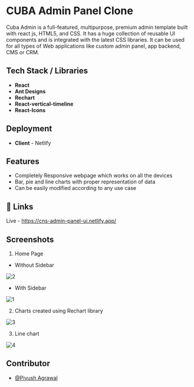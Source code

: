 # CUBA Admin Panel Clone

Cuba Admin is a full-featured, multipurpose, premium admin template built with react js, HTML5, and CSS. It has a huge collection of reusable UI components and is integrated with the latest CSS libraries. It can be used for all types of Web applications like custom admin panel, app backend, CMS or CRM.

## Tech Stack / Libraries
- **React**
- **Ant Designs**
- **Rechart**
- **React-vertical-timeline**
- **React-Icons**

## Deployment
- **Client**  - Netlify

## Features

- Completely Responsive webpage which works on all the devices
- Bar, pie and line charts with proper representation of data
- Can be easily modified according to any use case


## 🔗 Links

Live - https://cns-admin-panel-ui.netlify.app/

## Screenshots

1. Home Page

- Without Sidebar

![2](https://github.com/piyush-agrawal6/CNS-Admin-Panel/assets/100460788/90ac92b6-13da-4384-a801-b5b29c484b4b)

- With Sidebar

![1](https://github.com/piyush-agrawal6/CNS-Admin-Panel/assets/100460788/1420c55f-90c2-4c34-a58b-80327947d29d)


2. Charts created using Rechart library

 ![3](https://github.com/piyush-agrawal6/CNS-Admin-Panel/assets/100460788/30d7dc35-0c3b-4fa2-949d-2f41e7ea24a0)

3. Line chart 

![4](https://github.com/piyush-agrawal6/CNS-Admin-Panel/assets/100460788/bbfdbf6e-6d1a-4331-a826-53ef2d5d1455)



##  Contributor

- [@Piyush Agrawal](https://github.com/piyush-agrawal6)
